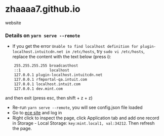 # zhaaaa7.github.io
website

### Details on `yarn serve --remote`
- If you get the error `Unable to find localhost definition for plugin-localhost.intuitcdn.net in /etc/hosts`, try `sudo vi /etc/hosts`, replace the content with the text below (press i):
``` 127.0.0.1       localhost
    255.255.255.255 broadcasthost
    ::1             localhost
    127.0.0.1 plugin-localhost.intuitcdn.net
    127.0.0.1 rfmportal-qa.intuit.com
    127.0.0.1 localhost.intuit.com
    127.0.0.1 dev.mint.com 
```
and then exit (press esc, then shift + z + z)
- Re-run `yarn serve --remote`, you will see config.json file loaded
- Go to <a href="https://e2e.mint.intuit.com/save.event?task=personalloans">ece site</a> and log in
- Right click to inspect the page, click Application tab and add one record in Storage - Local Storage: `key:mint.local1, val:34212`. Then refresh the page.
